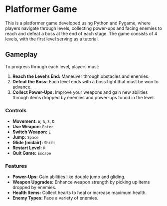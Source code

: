 # Platformer Game

This is a platformer game developed using Python and Pygame, where players navigate through levels, collecting power-ups and facing enemies to reach and defeat a boss at the end of each stage. The game consists of 4 levels, with the first level serving as a tutorial.

## Gameplay

To progress through each level, players must:
1. **Reach the Level’s End:** Maneuver through obstacles and enemies.
2. **Defeat the Boss:** Each level ends with a boss fight that must be won to advance.
3. **Collect Power-Ups:** Improve your weapons and gain new abilities through items dropped by enemies and power-ups found in the level.

### Controls

- **Movement:** `W`, `A`, `S`, `D` 
- **Use Weapon:** `Enter`
- **Switch Weapon:** `E`
- **Jump:** `Space`
- **Glide (midair):** `Shift`
- **Restart Level:** `R`
- **Quit Game:** `Escape`

### Features

- **Power-Ups:** Gain abilities like double jump and gliding.
- **Weapon Upgrades:** Enhance weapon strength by picking up items dropped by enemies.
- **Health Items:** Collect hearts to heal or increase maximum health.
- **Enemy Types:** Face a variety of enemies.
